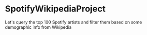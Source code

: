 # SpotifyWikipediaProject
Let's query the top 100 Spotify artists and filter them based on some demographic info from Wikipedia 
